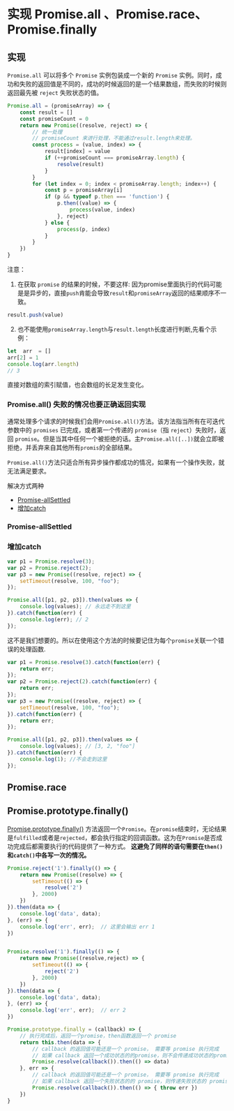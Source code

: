 # 实现 Promise.all 、Promise.race、Promise.finally

## 实现

`Promise.all` 可以将多个 `Promise` 实例包装成一个新的 `Promise` 实例。同时，成功和失败的返回值是不同的，成功的时候返回的是一个结果数组，而失败的时候则返回最先被 `reject` 失败状态的值。

```js
Promise.all = (promiseArray) => {
    const result = []
    const promiseCount = 0
    return new Promise((resolve, reject) => {
        // 统一处理
        // promiseCount 来进行处理，不能通过result.length来处理。
        const process = (value, index) => {
            result[index] = value
            if (++promiseCount === promiseArray.length) {
                resolve(result)
            }
        }
        for (let index = 0; index < promiseArray.length; index++) {
            const p = promiseArray[i]
            if (p && typeof p.then === 'function') {
                p.then((value) => {
                    process(value, index)
                }, reject)
            } else {
                process(p, index)
            }
        }
    })
}
```

注意：

1. 在获取 `promise` 的结果的时候，不要这样:
因为promise里面执行的代码可能是是异步的，直接`push`肯能会导致`result`和`promiseArray`返回的结果顺序不一致。

```js
result.push(value)
```

2. 也不能使用`promiseArray.length`与`result.length`长度进行判断,先看个示例：

```js
let  arr  = []
arr[2] = 1
console.log(arr.length)
// 3
```

直接对数组的索引赋值，也会数组的长足发生变化。

### Promise.all() 失败的情况也要正确返回实现

通常处理多个请求的时候我们会用`Promise.all()`方法。该方法指当所有在可迭代参数中的 `promises` 已完成，或者第一个传递的 `promise`（指 `reject`）失败时，返回 `promise`。但是当其中任何一个被拒绝的话。主`Promise.all([..])`就会立即被拒绝，并丢弃来自其他所有`promis`的全部结果。

`Promise.all()`方法只适合所有异步操作都成功的情况，如果有一个操作失败，就无法满足要求。

解决方式两种

* [Promise-allSettled](https://es6.ruanyifeng.com/#docs/promise#Promise-allSettled)
* [增加catch](https://es6.ruanyifeng.com/#docs/promise#Promise-allSettled)

### Promise-allSettled

### 增加catch

```js
var p1 = Promise.resolve(3);
var p2 = Promise.reject(2);
var p3 = new Promise((resolve, reject) => {
    setTimeout(resolve, 100, "foo");
}); 

Promise.all([p1, p2, p3]).then(values => { 
    console.log(values); // 永远走不到这里
}).catch(function(err) {
    console.log(err); // 2
});
```

这不是我们想要的。所以在使用这个方法的时候要记住为每个`promise`关联一个错误的处理函数.

```js
var p1 = Promise.resolve(3).catch(function(err) {
    return err;
});
var p2 = Promise.reject(2).catch(function(err) {
    return err;
});
var p3 = new Promise((resolve, reject) => {
    setTimeout(resolve, 100, "foo");
}).catch(function(err) {
    return err;
}); 

Promise.all([p1, p2, p3]).then(values => { 
    console.log(values); // [3, 2, "foo"]
}).catch(function(err) {
    console.log(1); //不会走到这里
});
```

## Promise.race

## Promise.prototype.finally()

[Promise.prototype.finally()](https://developer.mozilla.org/zh-CN/docs/Web/JavaScript/Reference/Global_Objects/Promise/finally)
方法返回一个`Promise`。在`promise`结束时，无论结果是`fulfilled`或者是`rejected`，都会执行指定的回调函数。这为在`Promise`是否成功完成后都需要执行的代码提供了一种方式。
**这避免了同样的语句需要在`then()`和`catch()`中各写一次的情况。**

```js
Promise.reject('1').finally(() => {
    return new Promise((resolve) => {
        setTimeout(() => {
            resolve('2')
        }, 2000)
    })
}).then(data => {
    console.log('data', data);
}, (err) => {
    console.log('err', err);  // 这里会输出 err 1
})


Promise.resolve('1').finally(() => {
    return new Promise((resolve,reject) => {
        setTimeout(() => {
            reject('2')
        }, 2000)
    })
}).then(data => {
    console.log('data', data); 
}, (err) => {
    console.log('err', err);  // err 2
})
```

```js
Promise.prototype.finally = (callback) => {
    // 执行完成后，返回一个promise，then函数返回一个 promise
    return this.then(data => {
        // callback 的返回值可能还是一个 promise， 需要等 promise 执行完成
        // 如果 callback 返回一个成功状态的的promise，则不会传递成功状态的promise的值，还是继续上一次promise的值继续向下传递。 
        Promise.resolve(callback()).then(() => data)
    }, err => {
        // callback 的返回值可能还是一个 promise， 需要等 promise 执行完成
        // 如果 callback 返回一个失败状态的的 promise，则传递失败状态的 promise 的值。
        Promise.resolve(callback()).then(() => { throw err })
    })
}
```
